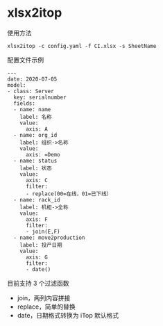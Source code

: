 # xlsx2itop

使用方法

```
xlsx2itop -c config.yaml -f CI.xlsx -s SheetName
```

配置文件示例

```
---
date: 2020-07-05
model:
- class: Server
  key: serialnumber
  fields:
  - name: name
    label: 名称
    value:
      axis: A
  - name: org_id
    label: 组织->名称
    value:
      axis: =Demo
  - name: status
    label: 状态
    value:
      axis: C
      filter:
      - replace(00=在线，01=已下线）
  - name: rack_id
    label: 机柜->全称
    value:
      axis: F
      filter:
      - join(E,F)
  - name: move2production
    label: 投产日期
    value:
      axis: G
      filter:
      - date()
```

目前支持 3 个过滤函数

- join，两列内容拼接
- replace，简单的替换
- date，日期格式转换为 iTop 默认格式